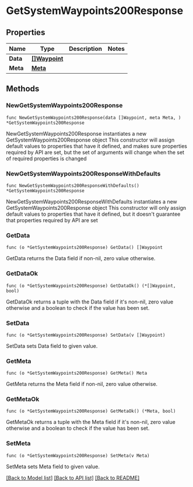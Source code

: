 # GetSystemWaypoints200Response

## Properties

Name | Type | Description | Notes
------------ | ------------- | ------------- | -------------
**Data** | [**[]Waypoint**](Waypoint.md) |  | 
**Meta** | [**Meta**](Meta.md) |  | 

## Methods

### NewGetSystemWaypoints200Response

`func NewGetSystemWaypoints200Response(data []Waypoint, meta Meta, ) *GetSystemWaypoints200Response`

NewGetSystemWaypoints200Response instantiates a new GetSystemWaypoints200Response object
This constructor will assign default values to properties that have it defined,
and makes sure properties required by API are set, but the set of arguments
will change when the set of required properties is changed

### NewGetSystemWaypoints200ResponseWithDefaults

`func NewGetSystemWaypoints200ResponseWithDefaults() *GetSystemWaypoints200Response`

NewGetSystemWaypoints200ResponseWithDefaults instantiates a new GetSystemWaypoints200Response object
This constructor will only assign default values to properties that have it defined,
but it doesn't guarantee that properties required by API are set

### GetData

`func (o *GetSystemWaypoints200Response) GetData() []Waypoint`

GetData returns the Data field if non-nil, zero value otherwise.

### GetDataOk

`func (o *GetSystemWaypoints200Response) GetDataOk() (*[]Waypoint, bool)`

GetDataOk returns a tuple with the Data field if it's non-nil, zero value otherwise
and a boolean to check if the value has been set.

### SetData

`func (o *GetSystemWaypoints200Response) SetData(v []Waypoint)`

SetData sets Data field to given value.


### GetMeta

`func (o *GetSystemWaypoints200Response) GetMeta() Meta`

GetMeta returns the Meta field if non-nil, zero value otherwise.

### GetMetaOk

`func (o *GetSystemWaypoints200Response) GetMetaOk() (*Meta, bool)`

GetMetaOk returns a tuple with the Meta field if it's non-nil, zero value otherwise
and a boolean to check if the value has been set.

### SetMeta

`func (o *GetSystemWaypoints200Response) SetMeta(v Meta)`

SetMeta sets Meta field to given value.



[[Back to Model list]](../README.md#documentation-for-models) [[Back to API list]](../README.md#documentation-for-api-endpoints) [[Back to README]](../README.md)


